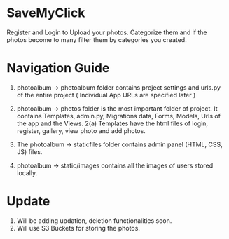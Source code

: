 # SaveMyClick

Register and Login to Upload your photos. Categorize them and if the photos become to many filter them by categories you created.

# Navigation Guide

1. photoalbum -> photoalbum folder contains project settings and urls.py of the entire project ( Individual App URLs are specified later )

2. photoalbum -> photos folder is the most important folder of project.
   It contains Templates, admin.py, Migrations data, Forms, Models, Urls of the app and the Views.
   2(a) Templates have the html files of login, register, gallery, view photo and add photos. 
   
3. The photoalbum -> staticfiles folder contains admin panel (HTML, CSS, JS) files.

4. photoalbum -> static/images contains all the images of users stored locally. 


# Update
1. Will be adding updation, deletion functionalities soon.
2. Will use S3 Buckets for storing the photos.
